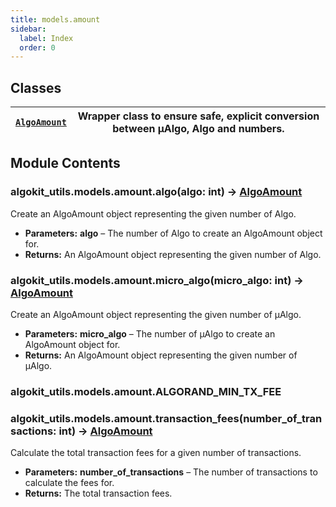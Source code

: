 ```yaml
---
title: models.amount
sidebar:
  label: Index
  order: 0
---
```


## Classes

| [`AlgoAmount`](AlgoAmount.md#algokit_utils.models.amount.AlgoAmount) | Wrapper class to ensure safe, explicit conversion between µAlgo, Algo and numbers. |
| -------------------------------------------------------------------- | ---------------------------------------------------------------------------------- |

## Module Contents

### algokit_utils.models.amount.algo(algo: int) → [AlgoAmount](AlgoAmount.md#algokit_utils.models.amount.AlgoAmount)

Create an AlgoAmount object representing the given number of Algo.

- **Parameters:**
  **algo** – The number of Algo to create an AlgoAmount object for.
- **Returns:**
  An AlgoAmount object representing the given number of Algo.

### algokit_utils.models.amount.micro_algo(micro_algo: int) → [AlgoAmount](AlgoAmount.md#algokit_utils.models.amount.AlgoAmount)

Create an AlgoAmount object representing the given number of µAlgo.

- **Parameters:**
  **micro_algo** – The number of µAlgo to create an AlgoAmount object for.
- **Returns:**
  An AlgoAmount object representing the given number of µAlgo.

### algokit_utils.models.amount.ALGORAND_MIN_TX_FEE

### algokit_utils.models.amount.transaction_fees(number_of_transactions: int) → [AlgoAmount](AlgoAmount.md#algokit_utils.models.amount.AlgoAmount)

Calculate the total transaction fees for a given number of transactions.

- **Parameters:**
  **number_of_transactions** – The number of transactions to calculate the fees for.
- **Returns:**
  The total transaction fees.
